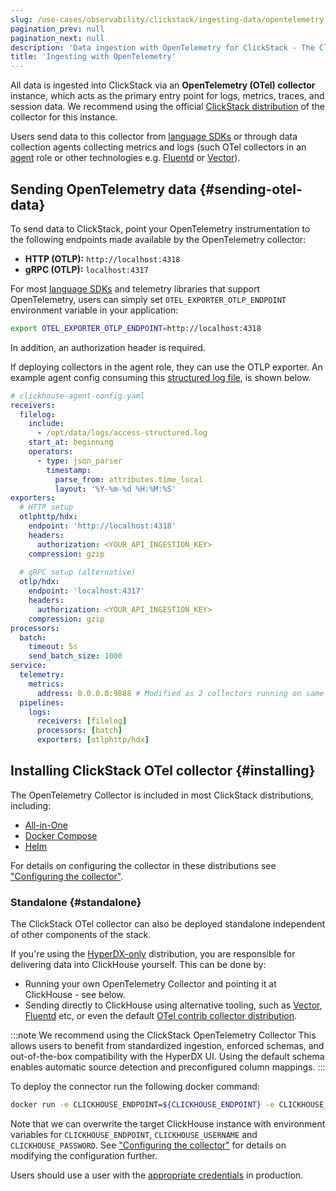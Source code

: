 ```yaml
---
slug: /use-cases/observability/clickstack/ingesting-data/opentelemetry
pagination_prev: null
pagination_next: null
description: 'Data ingestion with OpenTelemetry for ClickStack - The ClickHouse Observability Stack'
title: 'Ingesting with OpenTelemetry'
---
```


All data is ingested into ClickStack via an **OpenTelemetry (OTel) collector** instance, which acts as the primary entry point for logs, metrics, traces, and session data. We recommend using the official [ClickStack distribution](#installing) of the collector for this instance.

Users send data to this collector from [language SDKs](/use-cases/observability/clickstack/sdks) or through data collection agents collecting metrics and logs (such OTel collectors in an [agent](#collector-roles) role or other technologies e.g. [Fluentd](https://www.fluentd.org/) or [Vector](https://vector.dev/)).

## Sending OpenTelemetry data {#sending-otel-data}

To send data to ClickStack, point your OpenTelemetry instrumentation to the following endpoints made available by the OpenTelemetry collector:

- **HTTP (OTLP):** `http://localhost:4318`
- **gRPC (OTLP):** `localhost:4317`

For most [language SDKs](/use-cases/observability/clickstack/sdks) and telemetry libraries that support OpenTelemetry, users can simply set `OTEL_EXPORTER_OTLP_ENDPOINT` environment variable in your application:

```bash
export OTEL_EXPORTER_OTLP_ENDPOINT=http://localhost:4318
```

In addition, an authorization header is required.


If deploying collectors in the agent role, they can use the OTLP exporter. An example  agent config consuming this [structured log file](https://datasets-documentation.s3.eu-west-3.amazonaws.com/http_logs/access-structured.log.gz), is shown below.


```yaml
# clickhouse-agent-config.yaml
receivers:
  filelog:
    include:
      - /opt/data/logs/access-structured.log
    start_at: beginning
    operators:
      - type: json_parser
        timestamp:
          parse_from: attributes.time_local
          layout: '%Y-%m-%d %H:%M:%S'
exporters:
  # HTTP setup
  otlphttp/hdx:
    endpoint: 'http://localhost:4318'
    headers:
      authorization: <YOUR_API_INGESTION_KEY>
    compression: gzip
 
  # gRPC setup (alternative)
  otlp/hdx:
    endpoint: 'localhost:4317'
    headers:
      authorization: <YOUR_API_INGESTION_KEY>
    compression: gzip
processors:
  batch:
    timeout: 5s
    send_batch_size: 1000
service:
  telemetry:
    metrics:
      address: 0.0.0.0:9888 # Modified as 2 collectors running on same host
  pipelines:
    logs:
      receivers: [filelog]
      processors: [batch]
      exporters: [otlphttp/hdx]
```




## Installing ClickStack OTel collector {#installing}

The OpenTelemetry Collector is included in most ClickStack distributions, including:

- [All-in-One](/use-cases/observability/clickstack/deployment/all-in-one)
- [Docker Compose](/use-cases/observability/clickstack/deployment/docker-compose)
- [Helm](/use-cases/observability/clickstack/deployment/helm)

For details on configuring the collector in these distributions see ["Configuring the collector"](#configuring-the-collector).

### Standalone {#standalone}

The ClickStack OTel collector can also be deployed standalone independent of other components of the stack.

If you're using the [HyperDX-only](/use-cases/observability/clickstack/deployment/hyperdx-only) distribution, you are responsible for delivering data into ClickHouse yourself. This can be done by:

- Running your own OpenTelemetry Collector and pointing it at ClickHouse - see below.
- Sending directly to ClickHouse using alternative tooling, such as [Vector](https://vector.dev/), [Fluentd](https://www.fluentd.org/) etc, or even the default [OTel contrib collector distribution](https://github.com/open-telemetry/opentelemetry-collector-contrib).

:::note We recommend using the ClickStack OpenTelemetry Collector
This allows users to benefit from standardized ingestion, enforced schemas, and out-of-the-box compatibility with the HyperDX UI. Using the default schema enables automatic source detection and preconfigured column mappings.
:::

To deploy the connector run the following docker command:


```bash
docker run -e CLICKHOUSE_ENDPOINT=${CLICKHOUSE_ENDPOINT} -e CLICKHOUSE_USER=default -e CLICKHOUSE_PASSWORD=${CLICKHOUSE_PASSWORD} -p 8080:8080 -p 4317:4317 -p 4318:4318 hyperdx/hyperdx-otel-collector:2-nightly

```

Note that we can overwrite the target ClickHouse instance with environment variables for `CLICKHOUSE_ENDPOINT`, `CLICKHOUSE_USERNAME` and `CLICKHOUSE_PASSWORD`. See ["Configuring the collector"](#configuring-the-collector) for details on modifying the configuration further.

Users should use a user with the [appropriate credentials](#creating-a-user) in production.
